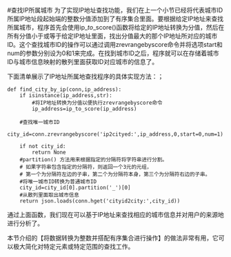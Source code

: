 #查找IP所属城市
为了实现IP地址查找功能，我们在上一个小节已经将代表城市ID所属IP地址段起始端的整数分值添加到了有序集合里面。要根据给定IP地址来查找所属城市，程序首先会使用ip\__to_\_score\(\)函数将给定的IP地址转换为分值，然后在所有分值小于或等于给定IP地址里面，找出分值最大的那个IP地址所对应的城市ID。这个查找城市ID的操作可以通过调用zrevrangebyscore命令并将选项start和num的参数分别设为0和1来完成。在找到城市ID之后，程序就可以在存储着城市ID与城市信息映射的散列里面获取ID对应城市的信息了。

下面清单展示了IP地址所属地查找程序的具体实现方法：；

```
def find_city_by_ip(conn,ip_address):
    if isinstance(ip_address,str):
        #将IP地址转换为分值以便执行zrevrangebyscore命令
        ip_address=ip_to_score(ip_address)

    #查找唯一城市ID
    city_id=conn.zrevrangebyscore('ip2cityed:',ip_address,0,start=0,num=1)

    if not city_id:
        return None
    #partition() 方法用来根据指定的分隔符将字符串进行分割。
    # 如果字符串包含指定的分隔符，则返回一个3元的元组，
    # 第一个为分隔符左边的子串，第二个为分隔符本身，第三个为分隔符右边的子串。
    #将唯一城市ID转换为普通城市ID
    city_id=city_id[0].partition('_')[0]
    #从散列里面取出城市信息
    return json.loads(conn.hget('cityid2city:',city_id))
```

通过上面函数，我们现在可以基于IP地址来查找相应的城市信息并对用户的来源地进行分析了。

本节介绍的【将数据转换为整数并搭配有序集合进行操作】的做法非常有用，它可以极大简化对特定元素或特定范围的查找工作。


